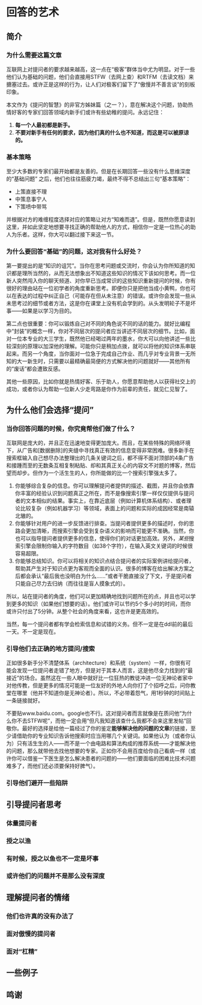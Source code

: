 # 回答的艺术

## 简介

### 为什么需要这篇文章

互联网上对提问者的要求越来越高，这一点在“极客”群体当中尤为明显。对于一些他们认为基础的问题，他们会直接用STFW（去网上查）和RTFM（去读文档）来搪塞过去。或许正是这样的行为，让人们对极客们留下了“傲慢并不善言谈”的刻板印象。

本文作为《提问的智慧》的非官方姊妹篇（之一？），意在解决这个问题，协助热情好客的专家们回答领域内新手们或许有些幼稚的提问。永远记住：
1. **每一个人最初都是新手。**
2. **不要对新手有任何的要求，因为他们真的什么也不知道，而这是可以被原谅的。**

### 基本策略

至少大多数的专家们最开始都是友善的。但是在长期回答一些没有什么思维深度的“基础问题”
之后，他们也往往筋疲力竭，最终不得不总结出三句“基本策略”：

- 上策直接不理
- 中策息事宁人
- 下策喷中带骂

并根据对方的难缠程度选择对应的策略让对方“知难而退”。但是，既然你愿意读到这里，并如此坚定地想要寻找正确的帮助他人的方式，相信你一定是一位热心的助人为乐者。这样，你大可以翻过接下来这一节。

### 为什么要回答“基础”的问题，这对我有什么好处？

第一要提出的是“知识的诅咒”。当你在思考问题或交流时，你会认为你所知道的知识都是理所当然的，从而无法想象出不知道这些知识的情况下该如何思考。而一位新人突然闯入你的聊天频道、对你早已当成常识的这些知识重新提问的时候，你有很好的理由站在一位初学者的角度重新思考。即便你只是把他当成小黄鸭，你也可以在表达的过程中纠正自己（可能存在但从未注意）的错误。或许你会发现一些从未思考过的细节或者方法，这是你在课堂上没有机会学到的。从头发明轮子不是坏事——如果是以学习为目的。

第二点也很重要：你可以锻炼自己对不同的角色说不同的话的能力。就好比编程中“封装”的概念一样，你对不同层次的提问者应当讲述不同层次的细节。比如，面对一位本专业的大三学生，既然他已经喝过两年的墨水，你大可以向他讲述一些比较深刻的原理以加深他的理解。可能你只是稍加点拨，就可以将他的知识体系串联起来。而另一个角度，当你面对一位急于完成自己作业、而几乎对专业背景一无所知的大一新生时，只需要以最精确最简便的方式解决他的问题就好——其他所有的“废话”都会遭致反感。

其他一些原因，比如你就是热情好客、乐于助人，你愿意帮助他人以获得社交上的成功，或者你认为帮助一位新人少走弯路是你作为前辈的责任，就见仁见智了。

## 为什么他们会选择“提问”

### 当你回答问题的时候，你究竟帮他们做了什么？

互联网是庞大的，并且正在迅速地变得更加庞大。而且，在某些特殊的网络环境下，从广告和\[数据删除\]的夹缝中寻找真正有效的信息变得非常困难。很多新手在搜索框输入自己想尽办法整理出的几条关键词之后，都不得不面对顶部的4条广告和接踵而至的无数条互相复制粘贴、却和其真正关心的内容文不对题的博客，然后望而却步。但作为一个活生生的人，你所能做的比一个搜索引擎强太多了。

1. 你能够综合复杂的信息。你可以理解提问者提供的描述、截图，并且你会依靠你丰富的经验认识到问题真正之所在，而不是像搜索引擎一样仅仅提供与提问者的文本相似的结果。事实上，在靠近底层（例如计算机体系结构）、或者理论比较复杂（例如机器学习）等领域，表面上的问题和实际的成因经常是南辕北辙的。
2. 你能够针对用户的进一步反馈进行排查。当提问者提供更多的描述时，你的思路会更加清晰，而搜索引擎会受到复杂语义的影响而可能更不准确。当然，你也可以指导提问者提供更多的信息，使得你们的对话更加高效。另外，*某些*搜索引擎会限制你输入的字符数目（如38个字符），在输入英文关键词的时候很容易超限。
3. 你能够总结知识。你可以将相关的知识点结合提问者的实际案例讲给提问者，帮助其产生对于知识点更为客观而全面的认识。很多的博客在给出解决方案之后都会承认“最后我也没明白为什么……”或者干脆直接没了下文，于是提问者只能自己尽力去归纳（而往往是盲人摸象式的）。

所以，站在提问者的角度，他们可以更加精确地找到问题所在的点，并且也可以学到更多的知识（如果他们想要的话）。他们或许可以节约5个多小时的时间，而你或许只付出了5分钟。从整个社会的角度来看，这也许是更高效的。

当然，每一个提问者都有学会检索信息和试错的义务。但不一定是在ddl前的最后一天。不一定是现在。

### 引导他们去正确的地方提问/搜索

正如很多新手分不清楚体系（architecture）和系统（system）一样，你很有可能会发现一位提问者走错了地方，但是对于其本人而言，这是他尽全力找到的“最接近”的场合。虽然这在一些人眼中就好比一位狂热的教徒冲进一位无神论者家中对他传教，但是更多的情况可能是一位友好的外地人向你打了个招呼之后，问你教堂在哪里（他并不知道你是无神论者）。所以，不必带着怨气，用1秒钟的时间贴上一条链接就好。

不要贴www.baidu.com。google也不行。这对提问者而言就像是在质问他“为什么你不去STFW呢”，而他一定会用“但凡我知道该查什么我都不会来这里发帖”回敬你。最好的选择是给他一篇经过了你的鉴定**能够解决他的问题的文章**的链接，至少请借助你的专业知识告诉他搜索时应当用哪几个关键词。如果他认为（或者你认为）只有活生生的人——而不是一个由电路和算法构成的推荐系统——才能解决他的问题，那么就带他去找他想要的专家。正如你不会用百度给你自己看病一样（或许你可以借鉴一下医生是怎么解决患者的问题的——他们要面临的困难比技术问题难多了，而他们还必须要保持好脾气）。

### 引导他们避开一些陷阱

## 引导提问者思考

### 体量提问者

### 授之以渔

### 有时候，授之以鱼也不一定是坏事

### 或许他们的问题并不是那么没有深度

## 理解提问者的情绪

### 他们也许真的没有办法了

### 面对傲慢的提问者

### 面对“杠精”

## 一些例子

## 鸣谢


